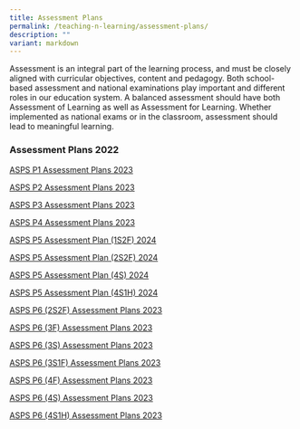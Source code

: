 ```yaml
---
title: Assessment Plans
permalink: /teaching-n-learning/assessment-plans/
description: ""
variant: markdown
---
```

Assessment is an integral part of the learning process, and must be closely aligned with curricular objectives, content and pedagogy. Both school-based assessment and national examinations play important and different roles in our education system. A balanced assessment should have both Assessment of Learning as well as Assessment for Learning. Whether implemented as national exams or in the classroom, assessment should lead to meaningful learning.  
  
  

### Assessment Plans 2022


[ASPS P1 Assessment Plans 2023](/files/ASPS%20Primary%201%20Assessment%20Plans%202023.pdf)

[ASPS P2 Assessment Plans 2023](/files/ASPS%20Primary%202%20Assessment%20Plans%202023.pdf)

[ASPS P3 Assessment Plans 2023](/files/ASPS%20Primary%203%20Assessment%20Plans%202023.pdf)

[ASPS P4 Assessment Plans 2023](/files/ASPS%20Primary%204%20Assessment%20Plans%202023.pdf)

[ASPS P5 Assessment Plan (1S2F) 2024](/files/ASPS_Assessment_Plan_for_2024___P5__1S2F_v2.pdf)

[ASPS P5 Assessment Plan (2S2F) 2024](/files/ASPS_Assessment_Plan_for_2024___P5__2S2F_v2.pdf)

[ASPS P5 Assessment Plan (4S) 2024](/files/ASPS_Assessment_Plan_for_2024___P5__4S1H_v2.pdf)

[ASPS P5 Assessment Plan (4S1H) 2024](/files/ASPS_Assessment_Plan_for_2024___P5__4S1H_v2.pdf)

[ASPS P6 (2S2F) Assessment Plans 2023](/files/ASPS%20Primary%206%20(2S2F)%20Assessment%20Plans%202023.pdf)

[ASPS P6 (3F) Assessment Plans 2023](/files/ASPS%20Primary%206%20(3F)%20Assessment%20Plans%202023.pdf)

[ASPS P6 (3S) Assessment Plans 2023](/files/ASPS%20Primary%205%20(3S)%20Assessment%20Plans%202023.pdf)

[ASPS P6 (3S1F) Assessment Plans 2023](/files/ASPS%20Primary%206%20(3S1F)%20Assessment%20Plans%202023.pdf)

[ASPS P6 (4F) Assessment Plans 2023](/files/ASPS%20Primary%206%20(4F)%20Assessment%20Plans%202023.pdf)

[ASPS P6 (4S) Assessment Plans 2023](/files/ASPS%20Primary%206%20(4S)%20Assessment%20Plans%202023.pdf)

[ASPS P6 (4S1H) Assessment Plans 2023](/files/ASPS%20Primary%206%20(4S1H)%20Assessment%20Plans%202023.pdf)